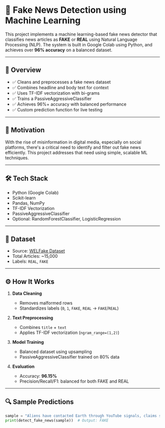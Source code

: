 # 📰 Fake News Detection using Machine Learning

This project implements a machine learning-based fake news detector that classifies news articles as **FAKE** or **REAL** using Natural Language Processing (NLP). The system is built in Google Colab using Python, and achieves over **96% accuracy** on a balanced dataset.

---

## 📌 Overview

- ✅ Cleans and preprocesses a fake news dataset
- ✅ Combines headline and body text for context
- ✅ Uses TF-IDF vectorization with bi-grams
- ✅ Trains a PassiveAggressiveClassifier
- ✅ Achieves 96%+ accuracy with balanced performance
- ✅ Custom prediction function for live testing

---

## 🧠 Motivation

With the rise of misinformation in digital media, especially on social platforms, there's a critical need to identify and filter out fake news efficiently. This project addresses that need using simple, scalable ML techniques.

---

## 🛠️ Tech Stack

- Python (Google Colab)
- Scikit-learn
- Pandas, NumPy
- TF-IDF Vectorization
- PassiveAggressiveClassifier
- Optional: RandomForestClassifier, LogisticRegression

---

## 📁 Dataset

- Source: [WELFake Dataset](https://www.kaggle.com/datasets/sootersaalu/updated-welfake-dataset)
- Total Articles: ~15,000
- Labels: `REAL`, `FAKE`

---

## ⚙️ How It Works

1. **Data Cleaning**  
   - Removes malformed rows  
   - Standardizes labels (`0`, `1`, `FAKE`, `REAL` → `FAKE`/`REAL`)

2. **Text Preprocessing**  
   - Combines `title` + `text`  
   - Applies TF-IDF vectorization (`ngram_range=(1,2)`)

3. **Model Training**  
   - Balanced dataset using upsampling  
   - PassiveAggressiveClassifier trained on 80% data

4. **Evaluation**  
   - Accuracy: **96.15%**  
   - Precision/Recall/F1: balanced for both FAKE and REAL

---

## 🔍 Sample Predictions

```python
sample = "Aliens have contacted Earth through YouTube signals, claims scientist."
print(detect_fake_news(sample))  # Output: FAKE
